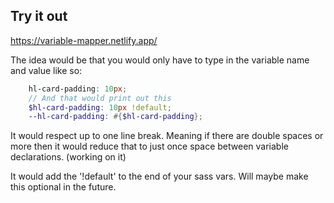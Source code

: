 ## Try it out
https://variable-mapper.netlify.app/

The idea would be that you would only have to type in the variable name and value like so:
```scss
    hl-card-padding: 10px;
    // And that would print out this 
    $hl-card-padding: 10px !default; 
    --hl-card-padding: #{$hl-card-padding};
```

It would respect up to one line break. Meaning if there are double spaces or more then it would reduce that to just once space between variable declarations. (working on it)

It would add the '!default' to the end of your sass vars. Will maybe make this optional in the future.
